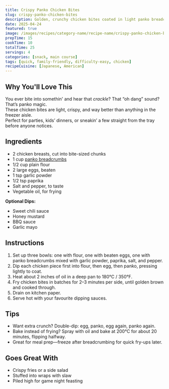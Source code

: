 ```yaml
---
title: Crispy Panko Chicken Bites
slug: crispy-panko-chicken-bites
description: Golden, crunchy chicken bites coated in light panko breadcrumbs—perfect for dipping, snacking, or tossing into wraps and salads.
date: 2025-04-24
featured: true
image: /images/recipes/category-name/recipe-name/crispy-panko-chicken-bites.png
prepTime: 15
cookTime: 10
totalTime: 25
servings: 4
categories: [snack, main course]
tags: [quick, family-friendly, difficulty-easy, chicken]
recipeCuisine: [Japanese, American]
---
```


## Why You'll Love This

You ever bite into somethin' and hear that *crackle*? That “oh dang” sound?  
That’s panko magic.  
These chicken bites are light, crispy, and way better than anything in the freezer aisle.  
Perfect for parties, kids’ dinners, or sneakin’ a few straight from the tray before anyone notices.

## Ingredients

- 2 chicken breasts, cut into bite-sized chunks  
- 1 cup [panko breadcrumbs](https://www.thechefstoreuk.com/products/panko-breadcrumbs)  
- 1/2 cup plain flour  
- 2 large eggs, beaten  
- 1 tsp garlic powder  
- 1/2 tsp paprika  
- Salt and pepper, to taste  
- Vegetable oil, for frying  

**Optional Dips:**  
- Sweet chili sauce  
- Honey mustard  
- BBQ sauce  
- Garlic mayo  

## Instructions

1. Set up three bowls: one with flour, one with beaten eggs, one with panko breadcrumbs mixed with garlic powder, paprika, salt, and pepper.
2. Dip each chicken piece first into flour, then egg, then panko, pressing lightly to coat.
3. Heat about 2 inches of oil in a deep pan to 180°C / 350°F.
4. Fry chicken bites in batches for 2–3 minutes per side, until golden brown and cooked through.
5. Drain on kitchen paper.  
6. Serve hot with your favourite dipping sauces.

## Tips

- Want extra crunch? Double-dip: egg, panko, egg again, panko again.
- Bake instead of frying? Spray with oil and bake at 200°C for about 20 minutes, flipping halfway.
- Great for meal prep—freeze after breadcrumbing for quick fry-ups later.

## Goes Great With

- Crispy fries or a side salad  
- Stuffed into wraps with slaw  
- Piled high for game night feasting